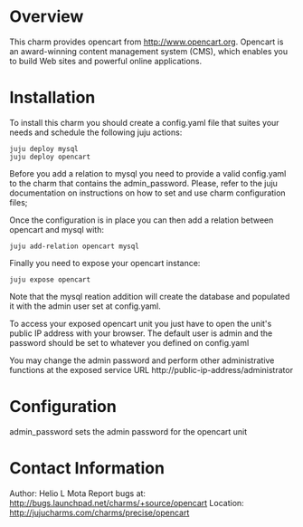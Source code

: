 # Overview

This charm provides opencart from http://www.opencart.org. Opencart is an award-winning content management system (CMS), which enables you to build Web sites and powerful online applications.

# Installation

To install this charm you should create a config.yaml file that suites your needs and schedule the following juju actions:

    juju deploy mysql
    juju deploy opencart

Before you add a relation to mysql you need to provide a valid config.yaml to the charm that contains the admin_password. Please, refer to the juju documentation on instructions on how to set and use charm configuration files;

Once the configuration is in place you can then add a relation between opencart and mysql with:

    juju add-relation opencart mysql

Finally you need to expose your opencart instance:

    juju expose opencart

Note that the mysql reation addition will create the database and populated it with the admin user set at config.yaml. 

To access your exposed opencart unit you just have to open the unit's public IP address with your browser. The default user is admin and the password should be set to whatever you defined on config.yaml

You may change the admin password and perform other administrative functions at the exposed service URL http://public-ip-address/administrator

# Configuration

admin_password sets the admin password for the opencart unit

# Contact Information

Author: Helio L Mota
Report bugs at: http://bugs.launchpad.net/charms/+source/opencart
Location: http://jujucharms.com/charms/precise/opencart
